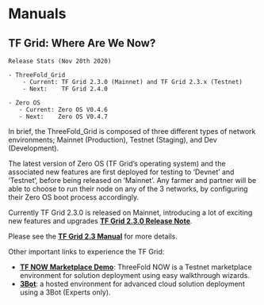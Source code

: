 # Manuals

## TF Grid: Where Are We Now?

```
Release Stats (Nov 20th 2020)

- ThreeFold_Grid
    - Current: TF Grid 2.3.0 (Mainnet) and TF Grid 2.3.x (Testnet)
    - Next:    TF Grid 2.4.0

- Zero OS
   - Current: Zero OS V0.4.6
   - Next:    Zero OS V0.4.7
```

In brief, the ThreeFold_Grid is composed of three different types of network environments; Mainnet (Production), Testnet (Staging), and Dev (Development).

The latest version of Zero OS (TF Grid’s operating system) and the associated new features are first deployed for testing to ‘Devnet’ and ‘Testnet’, before being released on ‘Mainnet’. Any farmer and partner will be able to choose to run their node on any of the 3 networks, by configuring their Zero OS boot process accordingly.

Currently TF Grid 2.3.0 is released on Mainnet, introducing a lot of exciting new features and upgrades [**TF Grid 2.3.0 Release Note**](release_notes_2_3_0).

Please see the [**TF Grid 2.3 Manual**](intro) for more details.

Other important links to experience the TF Grid:

- [**TF NOW Marketplace Demo**](https://marketplace.threefold.io): ThreeFold NOW is a Testnet marketplace environment for solution deployment using easy walkthrough wizards.
- [**3Bot**](https://deploy3bot.grid.tf/threebot_deployer/#/): a hosted environment for advanced cloud solution deployment using a 3Bot (Experts only).